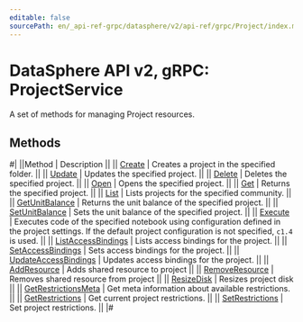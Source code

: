 ```yaml
---
editable: false
sourcePath: en/_api-ref-grpc/datasphere/v2/api-ref/grpc/Project/index.md
---
```


# DataSphere API v2, gRPC: ProjectService

A set of methods for managing Project resources.

## Methods

#|
||Method | Description ||
|| [Create](create.md) | Creates a project in the specified folder. ||
|| [Update](update.md) | Updates the specified project. ||
|| [Delete](delete.md) | Deletes the specified project. ||
|| [Open](open.md) | Opens the specified project. ||
|| [Get](get.md) | Returns the specified project. ||
|| [List](list.md) | Lists projects for the specified community. ||
|| [GetUnitBalance](getUnitBalance.md) | Returns the unit balance of the specified project. ||
|| [SetUnitBalance](setUnitBalance.md) | Sets the unit balance of the specified project. ||
|| [Execute](execute.md) | Executes code of the specified notebook using configuration defined in the project settings. If the default project configuration is not specified, `c1.4` is used. ||
|| [ListAccessBindings](listAccessBindings.md) | Lists access bindings for the project. ||
|| [SetAccessBindings](setAccessBindings.md) | Sets access bindings for the project. ||
|| [UpdateAccessBindings](updateAccessBindings.md) | Updates access bindings for the project. ||
|| [AddResource](addResource.md) | Adds shared resource to project ||
|| [RemoveResource](removeResource.md) | Removes shared resource from project ||
|| [ResizeDisk](resizeDisk.md) | Resizes project disk ||
|| [GetRestrictionsMeta](getRestrictionsMeta.md) | Get meta information about available restrictions. ||
|| [GetRestrictions](getRestrictions.md) | Get current project restrictions. ||
|| [SetRestrictions](setRestrictions.md) | Set project restrictions. ||
|#